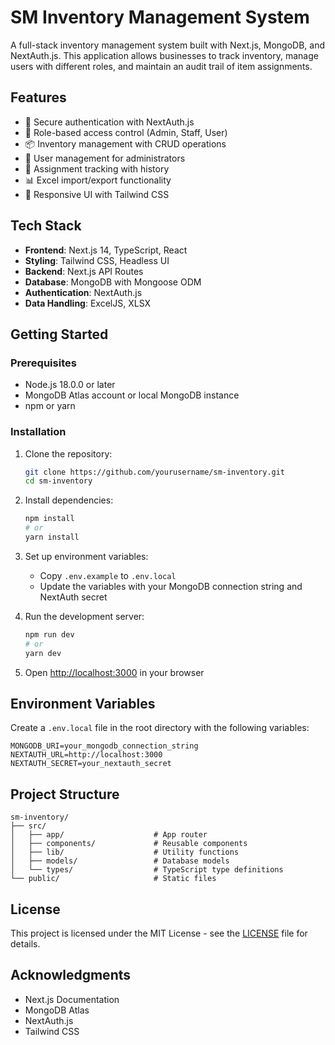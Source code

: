 # SM Inventory Management System

A full-stack inventory management system built with Next.js, MongoDB, and NextAuth.js. This application allows businesses to track inventory, manage users with different roles, and maintain an audit trail of item assignments.

## Features

- 🔐 Secure authentication with NextAuth.js
- 👥 Role-based access control (Admin, Staff, User)
- 📦 Inventory management with CRUD operations
- 👤 User management for administrators
- 📝 Assignment tracking with history
- 📊 Excel import/export functionality
- 🎨 Responsive UI with Tailwind CSS

## Tech Stack

- **Frontend**: Next.js 14, TypeScript, React
- **Styling**: Tailwind CSS, Headless UI
- **Backend**: Next.js API Routes
- **Database**: MongoDB with Mongoose ODM
- **Authentication**: NextAuth.js
- **Data Handling**: ExcelJS, XLSX

## Getting Started

### Prerequisites

- Node.js 18.0.0 or later
- MongoDB Atlas account or local MongoDB instance
- npm or yarn

### Installation

1. Clone the repository:
   ```bash
   git clone https://github.com/yourusername/sm-inventory.git
   cd sm-inventory
   ```

2. Install dependencies:
   ```bash
   npm install
   # or
   yarn install
   ```

3. Set up environment variables:
   - Copy `.env.example` to `.env.local`
   - Update the variables with your MongoDB connection string and NextAuth secret

4. Run the development server:
   ```bash
   npm run dev
   # or
   yarn dev
   ```

5. Open [http://localhost:3000](http://localhost:3000) in your browser

## Environment Variables

Create a `.env.local` file in the root directory with the following variables:

```
MONGODB_URI=your_mongodb_connection_string
NEXTAUTH_URL=http://localhost:3000
NEXTAUTH_SECRET=your_nextauth_secret
```

## Project Structure

```
sm-inventory/
├── src/
│   ├── app/                    # App router
│   ├── components/             # Reusable components
│   ├── lib/                    # Utility functions
│   ├── models/                 # Database models
│   └── types/                  # TypeScript type definitions
└── public/                     # Static files
```

## License

This project is licensed under the MIT License - see the [LICENSE](LICENSE) file for details.

## Acknowledgments

- Next.js Documentation
- MongoDB Atlas
- NextAuth.js
- Tailwind CSS
